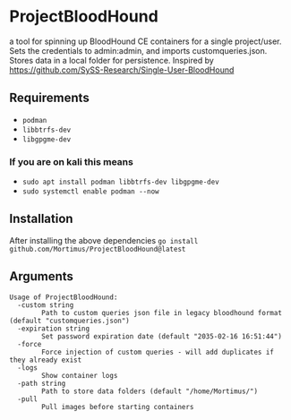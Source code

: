 # ProjectBloodHound
a tool for spinning up BloodHound CE containers for a single project/user. Sets the credentials to admin:admin, and imports customqueries.json. Stores data in a local folder for persistence. Inspired by https://github.com/SySS-Research/Single-User-BloodHound

## Requirements
* `podman`
* `libbtrfs-dev`
* `libgpgme-dev`

### If you are on kali this means
* `sudo apt install podman libbtrfs-dev libgpgme-dev`
* `sudo systemctl enable podman --now`

## Installation
After installing the above dependencies
`go install github.com/Mortimus/ProjectBloodHound@latest`

## Arguments

```
Usage of ProjectBloodHound:
  -custom string
        Path to custom queries json file in legacy bloodhound format (default "customqueries.json")
  -expiration string
        Set password expiration date (default "2035-02-16 16:51:44")
  -force
        Force injection of custom queries - will add duplicates if they already exist
  -logs
        Show container logs
  -path string
        Path to store data folders (default "/home/Mortimus/")
  -pull
        Pull images before starting containers
```
